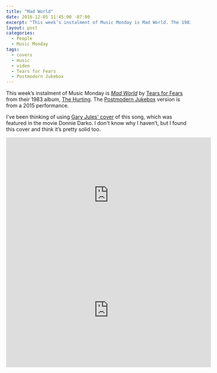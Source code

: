 ```yaml
---
title: "Mad World"
date: 2016-12-05 11:45:00 -07:00
excerpt: "This week’s instalment of Music Monday is Mad World. The 1983 Tears for Fears original and a 2015 cover by Postmodern Jukebox."
layout: post
categories:
  - People
  - Music Monday
tags:
  - covers
  - music
  - video
  - Tears for Fears
  - Postmodern Jukebox
---
```

This week’s instalment of Music Monday is [_Mad World_](https://en.wikipedia.org/wiki/Mad_World) by [Tears for Fears](http://tearsforfears.com/) from their 1983 album, [The Hurting](https://en.wikipedia.org/wiki/The_Hurting). The [Postmodern Jukebox](https://www.youtube.com/channel/UCORIeT1hk6tYBuntEXsguLg) version is from a 2015 performance.

I&#8217;ve been thinking of using [Gary Jules' cover](https://youtu.be/4N3N1MlvVc4) of this song, which was featured in the movie Donnie Darko. I don't know why I haven&#8217;t, but I found this cover and think it&#8217;s pretty solid too.

<div class="video-container">
  <iframe width="560" height="315" src="https://www.youtube.com/embed/SFsHSHE-iJQ" frameborder="0" allowfullscreen></iframe>
</div>

<div class="video-container">
  <iframe width="560" height="315" src="https://www.youtube.com/embed/aVevvbFNKiY" frameborder="0" allowfullscreen></iframe>
</div>
